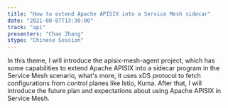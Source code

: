 ```yaml
---
title: "How to extend Apache APISIX into a Service Mesh sidecar"
date: "2021-08-07T13:30:00" 
track: "api"
presenters: "Chao Zhang"
stype: "Chinese Session"
---
```

In this theme, I will introduce the apisix-mesh-agent project, which has some capabilities to extend Apache APISIX into a sidecar program in the Service Mesh scenario, what's more, it uses xDS protocol to fetch configurations from control planes like Istio, Kuma. After that, I will introduce the future plan and expectations about using Apache APISIX in Service Mesh.